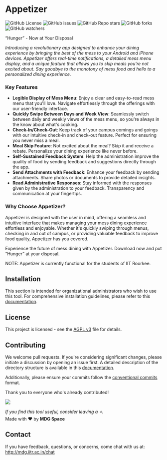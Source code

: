 # Appetizer
![GitHub License](https://img.shields.io/github/license/mdgspace/appetizer-flutter)
![GitHub issues](https://img.shields.io/github/issues/mdgspace/appetizer-flutter)
![GitHub Repo stars](https://img.shields.io/github/stars/mdgspace/appetizer-flutter)
![GitHub forks](https://img.shields.io/github/forks/mdgspace/appetizer-flutter)
![GitHub watchers](https://img.shields.io/github/watchers/mdgspace/appetizer-flutter)
 
“Hunger” - Now at Your Disposal
 
_Introducing a revolutionary app designed to enhance your dining experience by bringing the best of the mess to your Android and iPhone devices. Appetizer offers real-time notifications, a detailed mess menu display, and a unique feature that allows you to skip meals you're not excited about. Say goodbye to the monotony of mess food and hello to a personalized dining experience._
 
### Key Features
- **Legible Display of Mess Menu**: Enjoy a clear and easy-to-read mess menu that you'll love. Navigate effortlessly through the offerings with our user-friendly interface.
- **Quickly Swipe Between Days and Week View**: Seamlessly switch between daily and weekly views of the mess menu, so you're always in the know about what's cooking.
- **Check-In/Check-Out**: Keep track of your campus comings and goings with our intuitive check-in and check-out feature. Perfect for ensuring you never miss a meal.
- **Meal Skip Feature**: Not excited about the meal? Skip it and receive a rebate. Personalize your dining experience like never before.
- **Self-Sustained Feedback System**: Help the administration improve the quality of food by sending feedback and suggestions directly through the app.
- **Send Attachments with Feedback**: Enhance your feedback by sending attachments. Share photos or documents to provide detailed insights.
- **Read Administrative Responses**: Stay informed with the responses given by the administration to your feedback. Transparency and communication at your fingertips.
 
### Why Choose Appetizer?
Appetizer is designed with the user in mind, offering a seamless and intuitive interface that makes managing your mess dining experience effortless and enjoyable. Whether it's quickly swiping through menus, checking in and out of campus, or providing valuable feedback to improve food quality, Appetizer has you covered.
 
Experience the future of mess dining with Appetizer. Download now and put “Hunger” at your disposal.
 
NOTE: Appetizer is currently functional for the students of IIT Roorkee.
 
## Installation
This section is intended for organizational administrators who wish to use this tool. For comprehensive installation guidelines, please refer to this [documentation](./docs/admin/installation.md).
 
## License
This project is licensed - see the [AGPL v3](./LICENSE.md) file for details.
 
## Contributing
We welcome pull requests. If you're considering significant changes, please initiate a discussion by opening an issue first. A detailed description of the directory structure is available in this [documentation](./docs/admin/directory_structure.md).


Additionally, please ensure your commits follow the [conventional commits](https://www.conventionalcommits.org/en/v1.0.0/#summary) format.
 
Thank you to everyone who's already contributed!  
 
 
[![](https://contrib.rocks/image?repo=mdgspace/appetizer-flutter)](https://github.com/mdgspace/appetizer-flutter/graphs/contributors)
 
*If you find this tool useful, consider leaving a :star:.*  
Made with :heart: by **MDG Space**
 
## Contact
If you have feedback, questions, or concerns, come chat with us at: http://mdg.iitr.ac.in/chat
